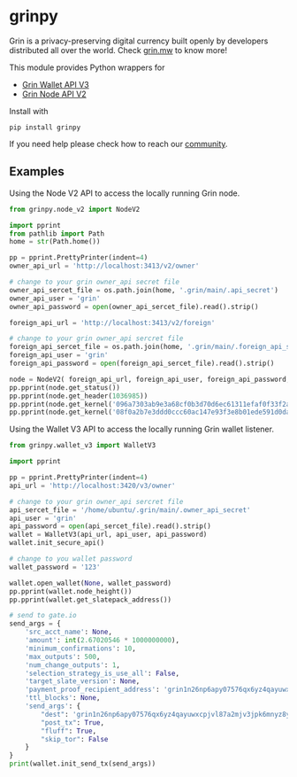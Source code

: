 # grinpy

Grin is a privacy-preserving digital currency built openly by developers distributed all over the world. Check [grin.mw](https://grin.mw/) to know more!

This module provides Python wrappers for

* [Grin Wallet API V3](https://docs.grin.mw/wiki/api/wallet-api/)
* [Grin Node API V2](https://docs.grin.mw/wiki/api/node-api/)

Install with

```
pip install grinpy
```

If you need help please check how to reach our [community](https://grin.mw/community).

## Examples

Using the Node V2 API to access the locally running Grin node.

```python
from grinpy.node_v2 import NodeV2

import pprint
from pathlib import Path
home = str(Path.home())

pp = pprint.PrettyPrinter(indent=4)
owner_api_url = 'http://localhost:3413/v2/owner'

# change to your grin owner_api secret file
owner_api_sercet_file = os.path.join(home, '.grin/main/.api_secret')
owner_api_user = 'grin'
owner_api_password = open(owner_api_sercet_file).read().strip()

foreign_api_url = 'http://localhost:3413/v2/foreign'

# change to your grin owner_api sercret file
foreign_api_sercet_file = os.path.join(home, '.grin/main/.foreign_api_secret')
foreign_api_user = 'grin'
foreign_api_password = open(foreign_api_sercet_file).read().strip()

node = NodeV2( foreign_api_url, foreign_api_user, foreign_api_password, owner_api_url, owner_api_user, owner_api_password)
pp.pprint(node.get_status())
pp.pprint(node.get_header(1036985))
pp.pprint(node.get_kernel('096a7303ab9e3a68cf0b3d70d6ec61311efaf0f33f2ac251bff2a4da45908d3f15'))
pp.pprint(node.get_kernel('08f0a2b7e3ddd0ccc60ac147e93f3e8b01ede591d0da08ba93333e3c73fd45c1cf'))
```

Using the Wallet V3 API to access the locally running Grin wallet listener.

```python
from grinpy.wallet_v3 import WalletV3

import pprint

pp = pprint.PrettyPrinter(indent=4)
api_url = 'http://localhost:3420/v3/owner'

# change to your grin owner_api sercret file
api_sercet_file = '/home/ubuntu/.grin/main/.owner_api_secret'
api_user = 'grin'
api_password = open(api_sercet_file).read().strip()
wallet = WalletV3(api_url, api_user, api_password)
wallet.init_secure_api()

# change to you wallet password
wallet_password = '123'

wallet.open_wallet(None, wallet_password)
pp.pprint(wallet.node_height())
pp.pprint(wallet.get_slatepack_address())

# send to gate.io
send_args = {
    'src_acct_name': None,
    'amount': int(2.67020546 * 1000000000),
    'minimum_confirmations': 10,
    'max_outputs': 500,
    'num_change_outputs': 1,
    'selection_strategy_is_use_all': False,
    'target_slate_version': None,
    'payment_proof_recipient_address': 'grin1n26np6apy07576qx6yz4qayuwxcpjvl87a2mjv3jpk6mnyz8y4vq65ahjm',
    'ttl_blocks': None,
    'send_args': {
        "dest": 'grin1n26np6apy07576qx6yz4qayuwxcpjvl87a2mjv3jpk6mnyz8y4vq65ahjm',
        "post_tx": True,
        "fluff": True,
        "skip_tor": False
    }
}
print(wallet.init_send_tx(send_args))
```
